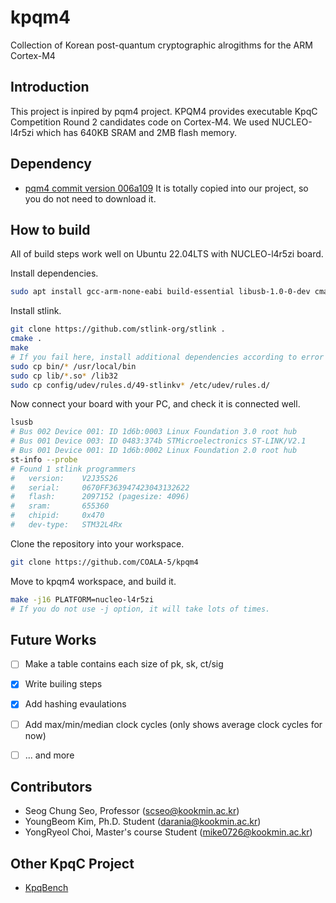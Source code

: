 # kpqm4
Collection of Korean post-quantum cryptographic alrogithms for the ARM Cortex-M4

## Introduction
This project is inpired by pqm4 project.
KPQM4 provides executable KpqC Competition Round 2 candidates code on Cortex-M4.
We used NUCLEO-l4r5zi which has 640KB SRAM and 2MB flash memory.

## Dependency
- [pqm4 commit version 006a109](https://github.com/mupq/pqm4/tree/006a1098d2a4a117f10a026c711658c39b102fdd)
It is totally copied into our project, so you do not need to download it.

## How to build
All of build steps work well on Ubuntu 22.04LTS with NUCLEO-l4r5zi board.

Install dependencies.
```bash
sudo apt install gcc-arm-none-eabi build-essential libusb-1.0-0-dev cmake make python3-pip
```

Install stlink.
```bash
git clone https://github.com/stlink-org/stlink .
cmake .
make
# If you fail here, install additional dependencies according to error message.
sudo cp bin/* /usr/local/bin
sudo cp lib/*.so* /lib32
sudo cp config/udev/rules.d/49-stlinkv* /etc/udev/rules.d/
```

Now connect your board with your PC, and check it is connected well.
```bash
lsusb
# Bus 002 Device 001: ID 1d6b:0003 Linux Foundation 3.0 root hub
# Bus 001 Device 003: ID 0483:374b STMicroelectronics ST-LINK/V2.1
# Bus 001 Device 001: ID 1d6b:0002 Linux Foundation 2.0 root hub
st-info --probe
# Found 1 stlink programmers
#   version:    V2J35S26
#   serial:     0670FF363947423043132622
#   flash:      2097152 (pagesize: 4096)
#   sram:       655360
#   chipid:     0x470
#   dev-type:   STM32L4Rx
```

Clone the repository into your workspace.
```bash
git clone https://github.com/COALA-5/kpqm4
```

Move to kpqm4 workspace, and build it.
```bash
make -j16 PLATFORM=nucleo-l4r5zi
# If you do not use -j option, it will take lots of times.
```



## Future Works
- [ ] Make a table contains each size of pk, sk, ct/sig
- [X] Write builing steps
- [X] Add hashing evaulations
- [ ] Add max/min/median clock cycles (only shows average clock cycles for now)
- [ ] ... and more



## Contributors
* Seog Chung Seo, Professor (scseo@kookmin.ac.kr)
* YoungBeom Kim, Ph.D. Student (darania@kookmin.ac.kr)
* YongRyeol Choi, Master's course Student (mike0726@kookmin.ac.kr)

## Other KpqC Project
- [KpqBench](https://github.com/kpqclib/kpqclib)